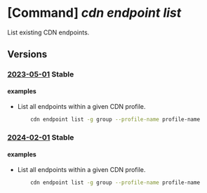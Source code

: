# [Command] _cdn endpoint list_

List existing CDN endpoints.

## Versions

### [2023-05-01](/Resources/mgmt-plane/L3N1YnNjcmlwdGlvbnMve30vcmVzb3VyY2Vncm91cHMve30vcHJvdmlkZXJzL21pY3Jvc29mdC5jZG4vcHJvZmlsZXMve30vZW5kcG9pbnRz/2023-05-01.xml) **Stable**

<!-- mgmt-plane /subscriptions/{}/resourcegroups/{}/providers/microsoft.cdn/profiles/{}/endpoints 2023-05-01 -->

#### examples

- List all endpoints within a given CDN profile.
    ```bash
        cdn endpoint list -g group --profile-name profile-name
    ```

### [2024-02-01](/Resources/mgmt-plane/L3N1YnNjcmlwdGlvbnMve30vcmVzb3VyY2Vncm91cHMve30vcHJvdmlkZXJzL21pY3Jvc29mdC5jZG4vcHJvZmlsZXMve30vZW5kcG9pbnRz/2024-02-01.xml) **Stable**

<!-- mgmt-plane /subscriptions/{}/resourcegroups/{}/providers/microsoft.cdn/profiles/{}/endpoints 2024-02-01 -->

#### examples

- List all endpoints within a given CDN profile.
    ```bash
        cdn endpoint list -g group --profile-name profile-name
    ```
